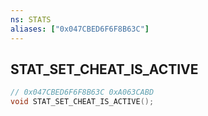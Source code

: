 ```yaml
---
ns: STATS
aliases: ["0x047CBED6F6F8B63C"]
---
```

## STAT_SET_CHEAT_IS_ACTIVE

```c
// 0x047CBED6F6F8B63C 0xA063CABD
void STAT_SET_CHEAT_IS_ACTIVE();
```

